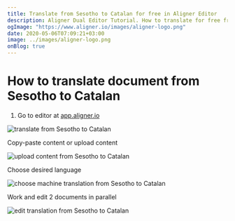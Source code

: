 ```yaml
---
title: Translate from Sesotho to Catalan for free in Aligner Editor
description: Aligner Dual Editor Tutorial. How to translate for free from Sesotho to Catalan. Aligner is multilingual document management platform. 
ogImage: "https://www.aligner.io/images/aligner-logo.png"
date: 2020-05-06T07:09:21+03:00
image: ../images/aligner-logo.png
onBlog: true
---
```


# How to translate document from Sesotho to Catalan

1. Go to editor at [app.aligner.io](https://app.aligner.io "Aligner App web page")

![translate from Sesotho to Catalan](../aligner-blank-editor.png "translate from Sesotho to Catalan")

Copy-paste content or upload content

![upload content from Sesotho to Catalan](../aligner-uploaded-document.png "upload content from Sesotho to Catalan")

Choose desired language

![choose machine translation from Sesotho to Catalan](../aligner-language-dropdown.png "choose machine translation from Sesotho to Catalan")

Work and edit 2 documents in parallel

![edit translation from Sesotho to Catalan](../aligner-double-sitded-editor.png "edit translation from Sesotho to Catalan")

